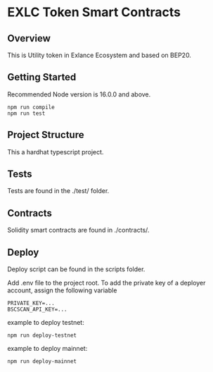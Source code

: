 # EXLC Token Smart Contracts

## Overview
This is Utility token in Exlance Ecosystem and based on BEP20.

## Getting Started
Recommended Node version is 16.0.0 and above.

```shell
npm run compile
npm run test
```

## Project Structure
This a hardhat typescript project.

## Tests
Tests are found in the ./test/ folder.

## Contracts
Solidity smart contracts are found in ./contracts/.

## Deploy
Deploy script can be found in the scripts folder.

Add .env file to the project root. To add the private key of a deployer account, assign the following variable

```shell
PRIVATE_KEY=...
BSCSCAN_API_KEY=...
```

example to deploy testnet:
```shell
npm run deploy-testnet
```

example to deploy mainnet:
```shell
npm run deploy-mainnet
```